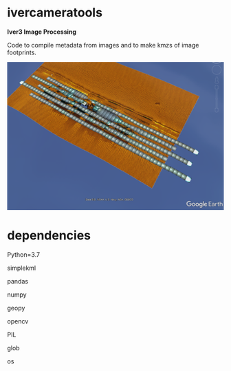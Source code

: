 # ivercameratools

**Iver3 Image Processing**

Code to compile metadata from images and to make kmzs of image footprints.

![Kmz snip](https://github.com/mlundine/IverCameraTools/blob/main/im1.PNG)

# dependencies

Python=3.7

simplekml

pandas

numpy

geopy

opencv

PIL

glob

os
